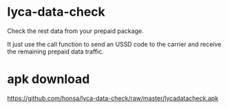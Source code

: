 # lyca-data-check
Check the rest data from your prepaid package. 

It just use the call function to send an USSD code to the carrier and receive the remaining prepaid data traffic. 

# apk download
https://github.com/honsa/lyca-data-check/raw/master/lycadatacheck.apk
